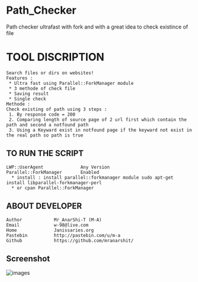 # Path_Checker
Path checker ultrafast with fork and with a great idea to check existince of file 

TOOL DISCRIPTION
===============
```
Search files or dirs on websites!
Features : 
 * Ultra fast using Parallel::ForkManager module
 * 3 methode of check file 
 * Saving result 
 * Single check 
Methode : 
Check existing of path using 3 steps : 
 1. By response code = 200
 2. Comparing length of source page of 2 url first which contain the path and second a notfound path 
 3. Using a Keyward exist in notfound page if the keyward not exist in the real path so path is true 
```

TO RUN THE SCRIPT
----
```
LWP::UserAgent              Any Version
Parallel::ForkManager       Enabled
  * install : install parallel::forkmanager module sudo apt-get install libparallel-forkmanager-perl
  * or cpan Parallel::ForkManager
```

ABOUT DEVELOPER
----
```
Author            Mr_AnarShi-T (M-A)
Email             w-98@live.com
Home              Janissaries.org
Pastebin          http://pastebin.com/u/m-a
Github            https://github.com/mranarshit/
```

Screenshot
----
![images](https://lh3.googleusercontent.com/-DlWW_Yy_qEM/VbKpfwUB07I/AAAAAAAAAQA/nwaF5Kqm7E8/s912-Ic42/ccccc.jpg)
